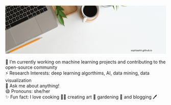 ![Alt Text](Banner.gif)

<p>🔭 I’m currently working on machine learning projects and contributing to the open-source community <br> 
⚡ Research Interests: deep learning algorthims, AI, data mining, data visualization <br> 
💬 Ask me about anything! <br> 
😄 Pronouns: she/her <br> 
✨ Fun fact: I love cooking 👩‍🍳 creating art 🎨 gardening 🌱 and blogging 🖊️ <br> <p>

<!--
**sophiaahh/sophiaahh** is a ✨ _special_ ✨ repository because its `README.md` (this file) appears on your GitHub profile.

Here are some ideas to get you started:

- 🔭 I’m currently working on ...
- 🌱 I’m currently learning ...
- 👯 I’m looking to collaborate on ...
- 🤔 I’m looking for help with ...
- 💬 Ask me about ...
- 📫 How to reach me: ...
- 😄 Pronouns: ...
- ⚡ Fun fact: ...
-->
